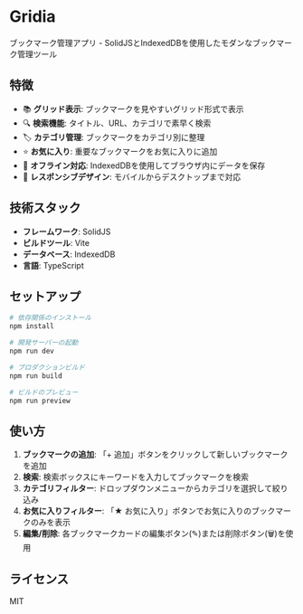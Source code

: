 # Gridia

ブックマーク管理アプリ - SolidJSとIndexedDBを使用したモダンなブックマーク管理ツール

## 特徴

- 📚 **グリッド表示**: ブックマークを見やすいグリッド形式で表示
- 🔍 **検索機能**: タイトル、URL、カテゴリで素早く検索
- 🏷️ **カテゴリ管理**: ブックマークをカテゴリ別に整理
- ⭐ **お気に入り**: 重要なブックマークをお気に入りに追加
- 💾 **オフライン対応**: IndexedDBを使用してブラウザ内にデータを保存
- 🎨 **レスポンシブデザイン**: モバイルからデスクトップまで対応

## 技術スタック

- **フレームワーク**: SolidJS
- **ビルドツール**: Vite
- **データベース**: IndexedDB
- **言語**: TypeScript

## セットアップ

```bash
# 依存関係のインストール
npm install

# 開発サーバーの起動
npm run dev

# プロダクションビルド
npm run build

# ビルドのプレビュー
npm run preview
```

## 使い方

1. **ブックマークの追加**: 「+ 追加」ボタンをクリックして新しいブックマークを追加
2. **検索**: 検索ボックスにキーワードを入力してブックマークを検索
3. **カテゴリフィルター**: ドロップダウンメニューからカテゴリを選択して絞り込み
4. **お気に入りフィルター**: 「★ お気に入り」ボタンでお気に入りのブックマークのみを表示
5. **編集/削除**: 各ブックマークカードの編集ボタン(✎)または削除ボタン(🗑)を使用

## ライセンス

MIT

